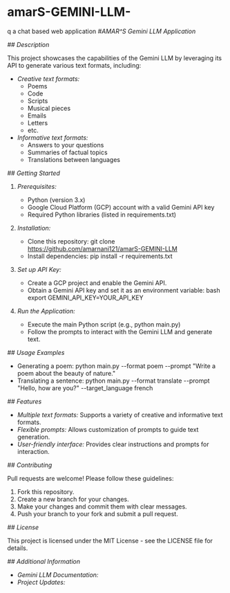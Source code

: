 # amarS-GEMINI-LLM-
q a chat based web application
*#AMAR^S Gemini LLM Application*

*## Description*

This project showcases the capabilities of the Gemini LLM by leveraging its API to generate various text formats, including:

* *Creative text formats:*
    * Poems
    * Code
    * Scripts
    * Musical pieces
    * Emails
    * Letters
    * etc.
* *Informative text formats:*
    * Answers to your questions
    * Summaries of factual topics
    * Translations between languages

*## Getting Started*

1. *Prerequisites:*
    * Python (version 3.x)
    * Google Cloud Platform (GCP) account with a valid Gemini API key
    * Required Python libraries (listed in requirements.txt)

2. *Installation:*
    * Clone this repository: git clone https://github.com/amarnani121/amarS-GEMINI-LLM
    * Install dependencies: pip install -r requirements.txt

3. *Set up API Key:*
    * Create a GCP project and enable the Gemini API.
    * Obtain a Gemini API key and set it as an environment variable:
      bash
      export GEMINI_API_KEY=YOUR_API_KEY
      

4. *Run the Application:*
    * Execute the main Python script (e.g., python main.py)
    * Follow the prompts to interact with the Gemini LLM and generate text.

*## Usage Examples*

* Generating a poem: python main.py --format poem --prompt "Write a poem about the beauty of nature."
* Translating a sentence: python main.py --format translate --prompt "Hello, how are you?" --target_language french

*## Features*

* *Multiple text formats:* Supports a variety of creative and informative text formats.
* *Flexible prompts:* Allows customization of prompts to guide text generation.
* *User-friendly interface:* Provides clear instructions and prompts for interaction.

*## Contributing*

Pull requests are welcome! Please follow these guidelines:

1. Fork this repository.
2. Create a new branch for your changes.
3. Make your changes and commit them with clear messages.
4. Push your branch to your fork and submit a pull request.

*## License*

This project is licensed under the MIT License - see the LICENSE file for details.



*## Additional Information*

* *Gemini LLM Documentation:*
* *Project Updates:* 
